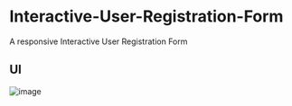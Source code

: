 # Interactive-User-Registration-Form
A responsive Interactive User Registration Form
## UI
![image](https://github.com/MrutyunjayaSahoo/Interactive-User-Registration-Form/assets/126356359/c989cad1-6002-4916-8bf4-dc686ad38800)
